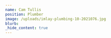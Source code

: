 ```yaml
---
name: Cam Tullis
position: Plumber
image: /uploads/imlay-plumbing-10-2021076.jpg
blurb:
_hide_content: true
---
```

